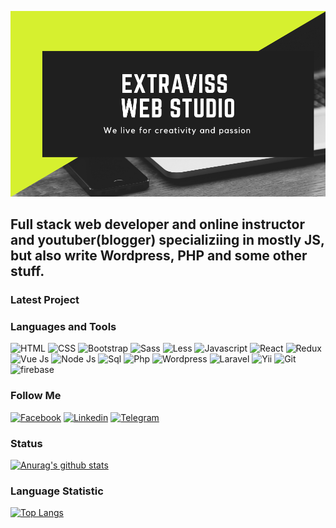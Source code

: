 [![Header](https://github.com/VardanDeveloper/vardandeveloper/blob/main/assets/Extraviss%20Web%20Studio.png)](https://itvlog.am/)

## Full stack web developer and online instructor and youtuber(blogger) specializiing in mostly JS, but also write Wordpress, PHP and some other stuff.

### Latest Project
<!-- YOTUBE:START -->
<!-- YOUTUBE:END -->
### Languages and Tools
![HTML](https://img.shields.io/badge/-HTML-black?style=for-the-badge&logo=html5)
![CSS](https://img.shields.io/badge/-Css-black?style=for-the-badge&logo=css3)
![Bootstrap](https://img.shields.io/badge/-Bootstrap-black?style=for-the-badge&lossgo=Bootstrap)
![Sass](https://img.shields.io/badge/-Sass-black?style=for-the-badge&logo=Sass)
![Less](https://img.shields.io/badge/-Less-black?style=for-the-badge&logo=less)
![Javascript](https://img.shields.io/badge/-Javascript-black?style=for-the-badge&logo=javascript)
![React](https://img.shields.io/badge/-React-black?style=for-the-badge&logo=react)
![Redux](https://img.shields.io/badge/-Redux-black?style=for-the-badge&logo=Redux)
![Vue Js](https://img.shields.io/badge/-Vue-black?style=for-the-badge&logo=vue.js)
![Node Js](https://img.shields.io/badge/-Node-black?style=for-the-badge&logo=node.js)
![Sql](https://img.shields.io/badge/-Sql-black?style=for-the-badge&logo=MySql)
![Php](https://img.shields.io/badge/-Php-black?style=for-the-badge&logo=php)
![Wordpress](https://img.shields.io/badge/-Wordpress-black?style=for-the-badge&logo=Wordpress)
![Laravel](https://img.shields.io/badge/-Laravel-black?style=for-the-badge&logo=Laravel)
![Yii](https://img.shields.io/badge/-Yii-black?style=for-the-badge&logo=Yii2.0.39)
![Git](https://img.shields.io/badge/-Git-black?style=for-the-badge&logo=Git)
![firebase](https://img.shields.io/badge/-firebase-black?style=for-the-badge&logo=firebase)


### Follow Me

[![Facebook](https://img.shields.io/badge/-Facebook-black?style=for-the-badge&logo=Facebook)](https://www.facebook.com/EXtravissDevelopement)
[![Linkedin](https://img.shields.io/badge/-Linkedin-black?style=for-the-badge&logo=Linkedin)](https://www.linkedin.com/company/20523039)
[![Telegram](https://img.shields.io/badge/-Telegram-black?style=for-the-badge&logo=Telegram)](https://t.me/extravisswordpress)

### Status

[![Anurag's github stats](https://github-readme-stats.vercel.app/api?username=vardandeveloper&show_icons=true&theme=radical)](https://github.com/VardanDeveloper)


### Language Statistic

[![Top Langs](https://github-readme-stats.vercel.app/api/top-langs/?username=vardandeveloper&langs_count=17)](https://github.com/VardanDeveloper)
